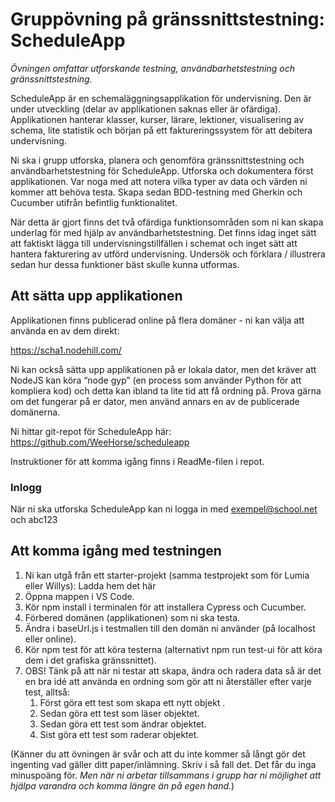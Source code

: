 # Gruppövning på gränssnittstestning: ScheduleApp

*Övningen omfattar utforskande testning, användbarhetstestning och gränssnittstestning.*

ScheduleApp är en schemaläggningsapplikation för undervisning. Den är under utveckling (delar av applikationen saknas eller är ofärdiga). Applikationen hanterar klasser, kurser, lärare, lektioner, visualisering av schema, lite statistik och början på ett faktureringssystem för att debitera undervisning.

Ni ska i grupp utforska, planera och genomföra gränssnittstestning och användbarhetstestning för ScheduleApp.
Utforska och dokumentera först applikationen. Var noga med att notera vilka typer av data och värden ni kommer att behöva testa. Skapa sedan BDD-testning med Gherkin och Cucumber utifrån befintlig funktionalitet.

När detta är gjort finns det två ofärdiga funktionsområden som ni kan skapa underlag för med hjälp av användbarhetstestning. Det finns idag inget sätt att faktiskt lägga till undervisningstillfällen i schemat och inget sätt att hantera fakturering av utförd undervisning.
Undersök och förklara / illustrera sedan hur dessa funktioner bäst skulle kunna utformas.

## Att sätta upp applikationen
Applikationen finns publicerad online på flera domäner - ni kan välja att använda en av dem direkt:

https://scha1.nodehill.com/

Ni kan också sätta upp applikationen på er lokala dator, men det kräver att NodeJS kan köra “node gyp” (en process som använder Python för att kompliera kod) och detta kan ibland ta lite tid att få ordning på.
Prova gärna om det fungerar på er dator, men använd annars en av de publicerade domänerna.

Ni hittar git-repot för ScheduleApp här: https://github.com/WeeHorse/scheduleapp

Instruktioner för att komma igång finns i ReadMe-filen i repot.

### Inlogg
När ni ska utforska ScheduleApp kan ni logga in med exempel@school.net och abc123

## Att komma igång med testningen
1. Ni kan utgå från ett starter-projekt (samma testprojekt som för Lumia eller Willys): Ladda hem det här
2. Öppna mappen i VS Code.
3. Kör npm install i terminalen för att installera Cypress och Cucumber.
4. Förbered domänen (applikationen) som ni ska testa.
5. Ändra i baseUrl.js i testmallen till den domän ni använder (på localhost eller online).
6. Kör npm test för att köra testerna (alternativt npm run test-ui för att köra dem i det grafiska gränssnittet).
7. OBS! Tänk på att när ni testar att skapa, ändra och radera data så är det en bra idé att använda en ordning som gör att ni återställer efter varje test, alltså:
    1. Först göra ett test som skapa ett nytt objekt .
    2. Sedan göra ett test som läser objektet.
    3. Sedan göra ett test som ändrar objektet.
    4. Sist göra ett test som raderar objektet.

(Känner du att övningen är svår och att du inte kommer så långt gör det ingenting vad gäller ditt paper/inlämning. Skriv i så fall det. Det får du inga minuspoäng för. *Men när ni arbetar tillsammans i grupp har ni möjlighet att hjälpa varandra och komma längre än på egen hand.*)